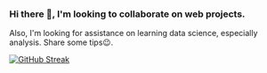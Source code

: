 ### Hi there 👋, I'm looking to collaborate on web projects. 
Also, I'm looking for assistance on learning data science, especially analysis. Share some tips😉.

[![GitHub Streak](https://streak-stats.demolab.com?user=Ruks-7&theme=highcontrast)](https://git.io/streak-stats)

<!--
**Ruks-7/Ruks-7** is a ✨ _special_ ✨ repository because its `README.md` (this file) appears on your GitHub profile.

Here are some ideas to get you started:

- 🔭 I’m currently working on ...
- 🌱 I’m currently learning ...
- 👯 I’m looking to collaborate on ...
- 🤔 I’m looking for help with ...
- 💬 Ask me about ...
- 📫 How to reach me: ...
- 😄 Pronouns: ...
- ⚡ Fun fact: ...
-->

